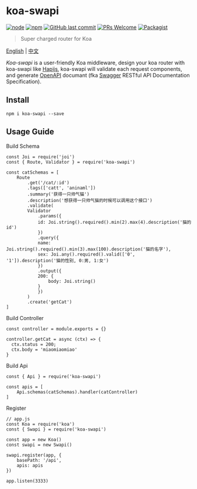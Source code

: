 # koa-swapi


[![node](https://img.shields.io/node/v/passport.svg?style=flat-square)](https://github.com/haowen737/koa-swapi)
[![npm](https://img.shields.io/npm/v/npm.svg?style=flat-square)](https://github.com/haowen737/koa-swapi)
[![GitHub last commit](https://img.shields.io/github/last-commit/google/skia.svg?style=flat-square)](https://github.com/haowen737/koa-swapi)
[![PRs Welcome](https://img.shields.io/badge/PRs-welcome-brightgreen.svg?style=flat-square)](http://makeapullrequest.com)
[![Packagist](https://img.shields.io/packagist/l/doctrine/orm.svg?style=flat-square)](https://github.com/haowen737/koa-swapi)


> Super charged router for Koa

[English](https://github.com/haowen737/koa-swapi/blob/master/README.md) | [中文](https://github.com/haowen737/koa-swapi/blob/master/docs/README-zh.md)

*Koa-swapi* is a user-friendly Koa middleware, design your koa router with koa-swapi like [Hapijs](https://hapijs.com/), koa-swapi will validate each request components, and generate [OpenAPI](https://www.openapis.org/) documant (fka [Swagger](https://swagger.io/) RESTful API Documentation Specification).

## Install

```
npm i koa-swapi --save
```

## Usage Guide

Build Schema

```
const Joi = require('joi')
const { Route, Validator } = require('koa-swapi')

const catSchemas = [
    Route
        .get('/cat/:id')
        .tags(['catt', 'aninaml'])
        .summary('获得一只帅气猫')
        .description('想获得一只帅气猫的时候可以调用这个接口')
        .validate(
        Validator
            .params({
            id: Joi.string().required().min(2).max(4).description('猫的id')
            })
            .query({
            name: Joi.string().required().min(3).max(100).description('猫的名字'),
            sex: Joi.any().required().valid(['0', '1']).description('猫的性别, 0:男, 1:女')
            })
            .output({
            200: {
                body: Joi.string()
            }
            })
        )
        .create('getCat')
]

```

Build Controller

```
const controller = module.exports = {}

controller.getCat = async (ctx) => {
  ctx.status = 200;
  ctx.body = 'miaomiaomiao'
}
```

Build Api

```
const { Api } = require('koa-swapi')

const apis = [
    Api.schemas(catSchemas).handler(catController)
]
```

Register

```
// app.js
const Koa = require('koa')
const { Swapi } = require('koa-swapi')

const app = new Koa()
const swapi = new Swapi()

swapi.register(app, {
    basePath: '/api',
    apis: apis
})

app.listen(3333)
```